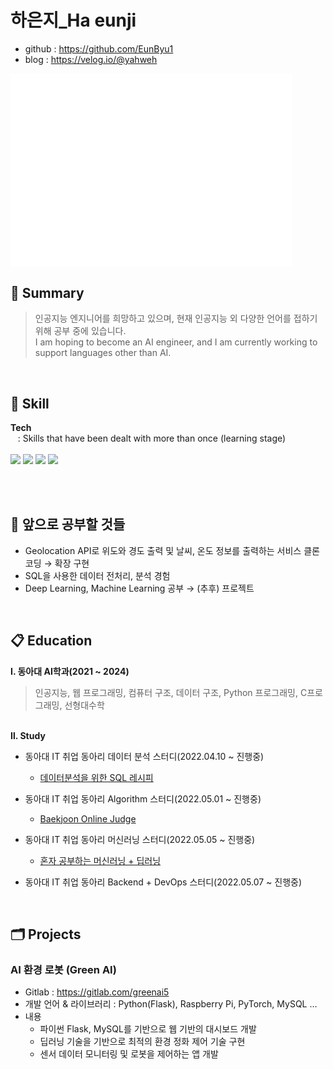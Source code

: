 # 하은지_Ha eunji         
- github : https://github.com/EunByu1  
- blog   : https://velog.io/@yahweh     

<img align="center" src="/github-metrics.svg" alt="Metrics" width="450">

## 🔭 Summary 
> 인공지능 엔지니어를 희망하고 있으며, 현재 인공지능 외 다양한 언어를 접하기 위해 공부 중에 있습니다.  
> I am hoping to become an AI engineer, and I am currently working to support languages other than AI.
<br>   

## 🌱 Skill  
<b>Tech</b>  
&nbsp;&nbsp; : Skills that have been dealt with more than once (learning stage)<br>  
<img src="https://img.shields.io/badge/Python-3776AB?style=flat-square&logo=Python&logoColor=white"/>
<img src="https://img.shields.io/badge/C-A8B9CC?style=flat-square&logo=C&logoColor=white"/>
<img src="https://img.shields.io/badge/scikit-learn-F7931E?style=flat-square&logo=scikit-learn&logoColor=white"/>
<img src="https://img.shields.io/badge/HTML-E34F26?style=flat-square&logo=HTML5&logoColor=white"/>

<br><br>

## 🤔 앞으로 공부할 것들 
*  Geolocation API로  위도와 경도 출력 및 날씨, 온도 정보를 출력하는 서비스 클론 코딩 → 확장 구현 
*  SQL을 사용한 데이터 전처리, 분석 경험 
*  Deep Learning, Machine Learning 공부 → (추후) 프로젝트  
<br>

## 📋 Education  
<b>Ⅰ. 동아대 AI학과(2021 ~ 2024)</b> 
> 인공지능, 웹 프로그래밍, 컴퓨터 구조, 데이터 구조, Python 프로그래밍, C프로그래밍, 선형대수학<br>  
<br>  
<b> Ⅱ. Study </b>  
  
  
- 동아대 IT 취업 동아리 데이터 분석 스터디(2022.04.10 ~ 진행중)
  - [데이터분석을 위한 SQL 레시피](https://g.co/kgs/wPVrmG)

- 동아대 IT 취업 동아리 Algorithm 스터디(2022.05.01 ~ 진행중)
  - [Baekjoon Online Judge](https://www.acmicpc.net/)

- 동아대 IT 취업 동아리 머신러닝 스터디(2022.05.05 ~ 진행중)
  - [혼자 공부하는 머신러닝 + 딥러닝](https://g.co/kgs/3XhrQP)
 
- 동아대 IT 취업 동아리 Backend + DevOps 스터디(2022.05.07 ~ 진행중)  
<br>

## 🗂️ Projects 
### AI 환경 로봇 (Green AI)  
- Gitlab : https://gitlab.com/greenai5
- 개발 언어 & 라이브러리 : Python(Flask), Raspberry Pi, PyTorch, MySQL …
- 내용 
  - 파이썬 Flask, MySQL를 기반으로 웹 기반의 대시보드 개발
  - 딥러닝 기술을 기반으로 최적의 환경 정화 제어 기술 구현
  - 센서 데이터 모니터링 및 로봇을 제어하는 앱 개발
